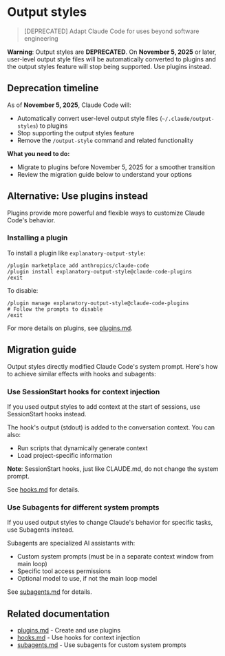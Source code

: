 # Output styles

> [DEPRECATED] Adapt Claude Code for uses beyond software engineering

**Warning**: Output styles are **DEPRECATED**. On **November 5, 2025** or later, user-level output style files will be automatically converted to plugins and the output styles feature will stop being supported. Use plugins instead.

## Deprecation timeline

As of **November 5, 2025**, Claude Code will:

* Automatically convert user-level output style files (`~/.claude/output-styles`) to plugins
* Stop supporting the output styles feature
* Remove the `/output-style` command and related functionality

**What you need to do:**

* Migrate to plugins before November 5, 2025 for a smoother transition
* Review the migration guide below to understand your options

## Alternative: Use plugins instead

Plugins provide more powerful and flexible ways to customize Claude Code's behavior.

### Installing a plugin

To install a plugin like `explanatory-output-style`:

```shell
/plugin marketplace add anthropics/claude-code
/plugin install explanatory-output-style@claude-code-plugins
/exit
```

To disable:

```shell
/plugin manage explanatory-output-style@claude-code-plugins
# Follow the prompts to disable
/exit
```

For more details on plugins, see [plugins.md](plugins.md).

## Migration guide

Output styles directly modified Claude Code's system prompt. Here's how to achieve similar effects with hooks and subagents:

### Use SessionStart hooks for context injection

If you used output styles to add context at the start of sessions, use SessionStart hooks instead.

The hook's output (stdout) is added to the conversation context. You can also:

* Run scripts that dynamically generate context
* Load project-specific information

**Note**: SessionStart hooks, just like CLAUDE.md, do not change the system prompt.

See [hooks.md](hooks.md) for details.

### Use Subagents for different system prompts

If you used output styles to change Claude's behavior for specific tasks, use Subagents instead.

Subagents are specialized AI assistants with:

* Custom system prompts (must be in a separate context window from main loop)
* Specific tool access permissions
* Optional model to use, if not the main loop model

See [subagents.md](subagents.md) for details.

## Related documentation

* [plugins.md](plugins.md) - Create and use plugins
* [hooks.md](hooks.md) - Use hooks for context injection
* [subagents.md](subagents.md) - Use subagents for custom system prompts
